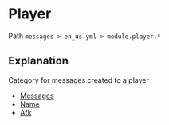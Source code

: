 # Player
Path `messages > en_us.yml > module.player.*`

## Explanation
Category for messages created to a player
- [Messages](/en/messages/en_us/module/player/message/)
- [Name](/en/messages/en_us/module/player/name/)
- [Afk](/en/messages/en_us/module/player/afk/)